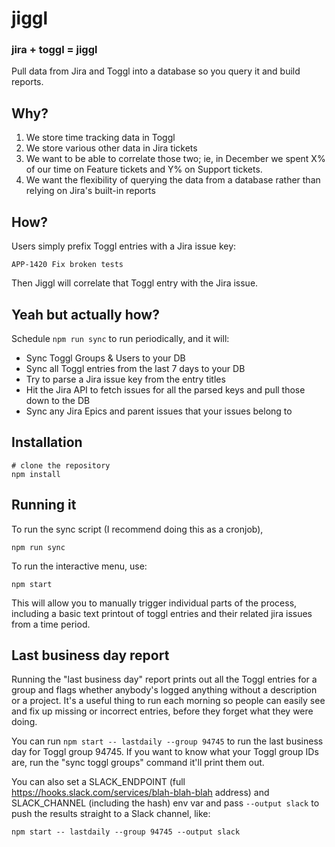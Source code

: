 # jiggl
### jira + toggl = jiggl

Pull data from Jira and Toggl into a database so you query it and build reports.


## Why?

1. We store time tracking data in Toggl
2. We store various other data in Jira tickets
3. We want to be able to correlate those two; ie, in December we spent X% of our time on Feature tickets and Y% on Support tickets.
4. We want the flexibility of querying the data from a database rather than relying on Jira's built-in reports


## How?

Users simply prefix Toggl entries with a Jira issue key:

```
APP-1420 Fix broken tests
```

Then Jiggl will correlate that Toggl entry with the Jira issue.


## Yeah but actually how?

Schedule `npm run sync` to run periodically, and it will:


- Sync Toggl Groups & Users to your DB
- Sync all Toggl entries from the last 7 days to your DB
- Try to parse a Jira issue key from the entry titles
- Hit the Jira API to fetch issues for all the parsed keys and pull those down to the DB
- Sync any Jira Epics and parent issues that your issues belong to

## Installation

```
# clone the repository
npm install
```


## Running it

To run the sync script (I recommend doing this as a cronjob),

```
npm run sync
```

To run the interactive menu, use:

```
npm start
```

This will allow you to manually trigger individual parts of the process, including a basic text printout of toggl entries and their related jira issues from a time period.


## Last business day report

Running the "last business day" report prints out all the Toggl entries for a group and flags whether anybody's logged anything without a description or a project. It's a useful thing to run each morning so people can easily see and fix up missing or incorrect entries, before they forget what they were doing.


You can run `npm start -- lastdaily --group 94745` to run the last business day for Toggl group 94745. If you want to know what your Toggl group IDs are, run the "sync toggl groups" command it'll print them out.

You can also set a SLACK_ENDPOINT (full https://hooks.slack.com/services/blah-blah-blah address) and SLACK_CHANNEL (including the hash) env var and pass `--output slack` to push the results straight to a Slack channel, like:

```
npm start -- lastdaily --group 94745 --output slack
```
